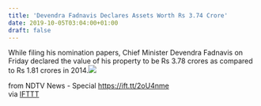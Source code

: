 ```yaml
---
title: 'Devendra Fadnavis Declares Assets Worth Rs 3.74 Crore'
date: 2019-10-05T03:04:00+01:00
draft: false
---
```


While filing his nomination papers, Chief Minister Devendra Fadnavis on Friday declared the value of his property to be Rs 3.78 crores as compared to Rs 1.81 crores in 2014.![](http://feeds.feedburner.com/~r/NDTV-LatestNews/~4/N4BXryHhCYY)  
  
from NDTV News - Special https://ift.tt/2oU4nme  
via [IFTTT](https://ifttt.com/?ref=da&site=blogger)
